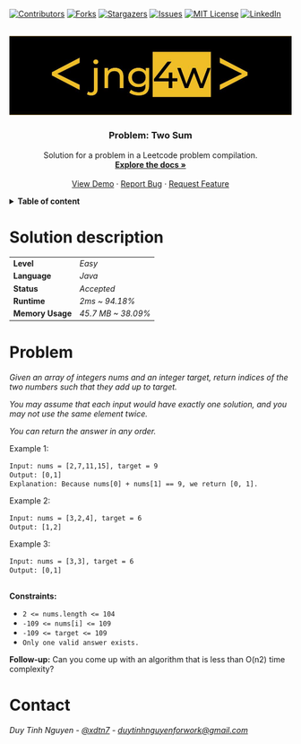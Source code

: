 <!-- PROJECT SHIELDS -->
<!--
*** I'm using markdown "reference style" links for readability.
*** Reference links are enclosed in brackets [ ] instead of parentheses ( ).
*** See the bottom of this document for the declaration of the reference variables
*** for contributors-url, forks-url, etc. This is an optional, concise syntax you may use.
*** https://www.markdownguide.org/basic-syntax/#reference-style-links
-->
[![Contributors][contributors-shield]][contributors-url]
[![Forks][forks-shield]][forks-url]
[![Stargazers][stars-shield]][stars-url]
[![Issues][issues-shield]][issues-url]
[![MIT License][license-shield]][license-url]
[![LinkedIn][linkedin-shield]][linkedin-url]

<!-- PROJECT LOGO -->
<br />
<div align="center">
  <a href="https://github.com/jng4w">
    <img src="../../resources/jng4w.jpg" alt="Logo" >
  </a>

  <h3 align="center">Problem: Two Sum</h3>

  <p align="center">
    Solution for a problem in a Leetcode problem compilation.
    <br />
    <a href=""><strong>Explore the docs »</strong></a>
    <br />
    <br />
    <a href="">View Demo</a>
    ·
    <a href="">Report Bug</a>
    ·
    <a href="">Request Feature</a>
  </p>
</div>

<!-- TABLE OF CONTENTS -->
<details>
<summary><b>Table of content</b></summary>
<ol>
    <li>
      <a href="#solution-description">Solution description</a>
    </li>
    <li>
      <a href="#problem">Problem</a>
    </li>
    <li>
      <a href="#contact">Contact</a>
    </li>
  </ol>
</details>

# Solution description

|  |  |
| :--- | :--- |
| **Level**| *Easy* |
| **Language** | *Java* |
| **Status** | *Accepted* |
| **Runtime** | *2ms ~ 94.18%* |
| **Memory Usage**| *45.7 MB ~ 38.09%* |


# Problem
*Given an array of integers nums and an integer target, return indices of the two numbers such that they add up to target.*

*You may assume that each input would have exactly one solution, and you may not use the same element twice.*

*You can return the answer in any order.*

 

Example 1:
```
Input: nums = [2,7,11,15], target = 9
Output: [0,1]
Explanation: Because nums[0] + nums[1] == 9, we return [0, 1].
```
Example 2:

```
Input: nums = [3,2,4], target = 6
Output: [1,2]
```
Example 3:
```
Input: nums = [3,3], target = 6
Output: [0,1]
 
```
**Constraints:**

* `2 <= nums.length <= 104`
* `-109 <= nums[i] <= 109`
* `-109 <= target <= 109`
* `Only one valid answer exists.`
 

**Follow-up:** Can you come up with an algorithm that is less than O(n2) time complexity?

# Contact
*Duy Tinh Nguyen - [@xdtn7](https://www.linkedin.com/in/xdtn7/) - duytinhnguyenforwork@gmail.com*


<!-- MARKDOWN LINKS & IMAGES -->
<!-- https://www.markdownguide.org/basic-syntax/#reference-style-links -->
[projectname]:  leetcode-leetcodeCompilation-cpp_java
[contributors-shield]: https://img.shields.io/github/contributors/jng4w/leetcode-leetcodeCompilation-cpp_java.svg?style=for-the-badge
[contributors-url]: /graphs/contributors
[forks-shield]: https://img.shields.io/github/forks/jng4w/Best-README-Template.svg?style=for-the-badge
[forks-url]: /network/members
[stars-shield]: https://img.shields.io/github/stars/jng4w/Best-README-Template.svg?style=for-the-badge
[stars-url]: https://github.com/jng4w/Best-README-Template/stargazers
[issues-shield]: https://img.shields.io/github/issues/jng4w/Best-README-Template.svg?style=for-the-badge
[issues-url]: https://github.com/jng4w/Best-README-Template/issues
[license-shield]: https://img.shields.io/github/license/jng4w/Best-README-Template.svg?style=for-the-badge
[license-url]: https://github.com/jng4w/Best-README-Template/blob/master/LICENSE.txt
[linkedin-shield]: https://img.shields.io/badge/-LinkedIn-black.svg?style=for-the-badge&logo=linkedin&colorB=555
[linkedin-url]: https://linkedin.com/in/jng4w
[product-screenshot]: images/screenshot.png
[Next.js]: https://img.shields.io/badge/next.js-000000?style=for-the-badge&logo=nextdotjs&logoColor=white
[Next-url]: https://nextjs.org/
[React.js]: https://img.shields.io/badge/React-20232A?style=for-the-badge&logo=react&logoColor=61DAFB
[React-url]: https://reactjs.org/
[Vue.js]: https://img.shields.io/badge/Vue.js-35495E?style=for-the-badge&logo=vuedotjs&logoColor=4FC08D
[Vue-url]: https://vuejs.org/
[Angular.io]: https://img.shields.io/badge/Angular-DD0031?style=for-the-badge&logo=angular&logoColor=white
[Angular-url]: https://angular.io/
[Svelte.dev]: https://img.shields.io/badge/Svelte-4A4A55?style=for-the-badge&logo=svelte&logoColor=FF3E00
[Svelte-url]: https://svelte.dev/
[Laravel.com]: https://img.shields.io/badge/Laravel-FF2D20?style=for-the-badge&logo=laravel&logoColor=white
[Laravel-url]: https://laravel.com
[Bootstrap.com]: https://img.shields.io/badge/Bootstrap-563D7C?style=for-the-badge&logo=bootstrap&logoColor=white
[Bootstrap-url]: https://getbootstrap.com
[JQuery.com]: https://img.shields.io/badge/jQuery-0769AD?style=for-the-badge&logo=jquery&logoColor=white
[JQuery-url]: https://jquery.com 